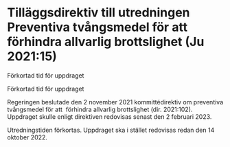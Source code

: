 # Tilläggsdirektiv till utredningen Preventiva tvångsmedel för att förhindra allvarlig brottslighet (Ju 2021:15)

Förkortad tid för uppdraget

Förkortad tid för uppdraget

Regeringen beslutade den 2 november 2021 kommitté­direktiv om preven­tiva tvångs­medel för att  förhindra allvarlig brotts­lighet (dir. 2021:102). Uppdraget skulle enligt direk­tiven redo­visas senast den 2 februari 2023.

Utrednings­tiden förkortas. Uppdraget ska i stället redo­visas redan den 14 oktober 2022.

